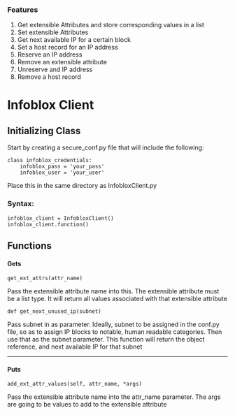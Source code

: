 ### Features

1. Get extensible Attributes  and store corresponding values in a list
2. Set extensible Attributes
3. Get next available IP for a certain block
4. Set a host record for an IP address
5. Reserve an IP address
6. Remove an extensible attribute
7. Unreserve and IP address
8. Remove a host record

# Infoblox Client
## Initializing Class
Start by creating a secure_conf.py file that will include the following: 

    class infoblox_credentials:
        infoblox_pass = 'your_pass'
        infoblox_user = 'your_user'

Place this in the same directory as InfobloxClient.py

### Syntax: 

    infoblox_client = InfobloxClient()
    infoblox_client.function()


## Functions

#### Gets

`get_ext_attrs(attr_name)`

Pass the extensible attribute name into this. The extensible attribute must be a list type. It will return all values associated with that extensible attribute

`def get_next_unused_ip(subnet)`

Pass subnet in as parameter. Ideally, subnet to be assigned in the conf.py file, so as to assign IP blocks to notable, human readable categories. Then use that as the subnet parameter. This function will return the object reference, and next available IP for that subnet 


------------


#### Puts
`add_ext_attr_values(self, attr_name, *args)`

Pass the extensible attribute name into the attr_name parameter. The args are going to be values to add to the extensible attribute